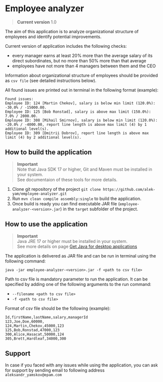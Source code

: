 # Employee analyzer

> **Current version**
> 1.0

The aim of this application is to analyze organizational structure of employees and identify potential improvements.

Current version of application includes the following checks:

* every manager earns at least 20% more than the average salary of its direct subordinates, but no more than 50% more than that average
* employees have not more than 4 managers between them and the CEO

Information about organizational structure of employees should be provided as `csv file` (see detailed instructions below).

All found issues are printed out in terminal in the following format (example):

```
Found issues:
Employee ID: 124 [Martin Chekov], salary is below min limit (120.0%): -30.0% / -15000.00.
Employee ID: 125 [Bob Ronstad], salary is above max limit (150.0%): 7.0% / 2000.00.
Employee ID: 308 [Mihail Smirnov], salary is below min limit (120.0%): -20.0% / -4000.00, report line length is above max limit (4) by 1 additional level(s).
Employee ID: 309 [Dmitrii Dobrov], report line length is above max limit (4) by 2 additional level(s).
```

How to build the application
---

> **Important**<br/>
> Note that Java SDK 17 or higher, Git and Maven must be installed in your system.<br/>
> See documentaion of these tools for more details.

1. Clone git repository of the project `git clone https://github.com/alek-yam/employee-analyzer.git`
2. Run `mvn clean compile assembly:single` to build the application.
3. Once build is ready you can find executable JAR file (`employee-analyzer-<version>.jar`) in the `target` subfolder of the project.

How to use the application
---

> **Important**<br/>
> Java JRE 17 or higher must be installed in your system.<br/>
> See more details on page [Get Java for desktop applications](https://www.java.com/en/)

The application is delivered as JAR file and can be run in terminal using the following command: 
```shell
java -jar employee-analyzer-<version>.jar -f <path to csv file>
```

Path to csv file is mandatory parameter to run the application.
It can be specified by adding one of the following arguments to the run command:
* `--filename <path to csv file>`
* `-f <path to csv file>`

Format of csv file should be the following (example):

```
Id,firstName,lastName,salary,managerId
123,Joe,Doe,60000,
124,Martin,Chekov,45000,123
125,Bob,Ronstad,47000,123
300,Alice,Hasacat,50000,124
305,Brett,Hardleaf,34000,300
```

Support
---
In case if you faced with any issues while using the application, you can ask for support by sending email to following address `aleksandr_yamskov@epam.com`